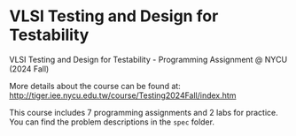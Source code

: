 # VLSI Testing and Design for Testability
VLSI Testing and Design for Testability - Programming Assignment @ NYCU (2024 Fall)

More details about the course can be found at:  
http://tiger.iee.nycu.edu.tw/course/Testing2024Fall/index.htm

This course includes 7 programming assignments and 2 labs for practice.  
You can find the problem descriptions in the `spec` folder.
